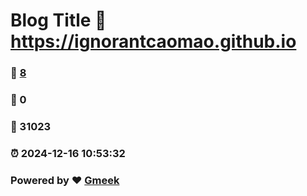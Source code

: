 # Blog Title :link: https://ignorantcaomao.github.io 
### :page_facing_up: [8](https://ignorantcaomao.github.io/tag.html) 
### :speech_balloon: 0 
### :hibiscus: 31023 
### :alarm_clock: 2024-12-16 10:53:32 
### Powered by :heart: [Gmeek](https://github.com/Meekdai/Gmeek)
